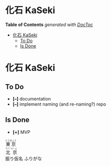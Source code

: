 

# 化石 KaSeki



<!-- START doctoc generated TOC please keep comment here to allow auto update -->
<!-- DON'T EDIT THIS SECTION, INSTEAD RE-RUN doctoc TO UPDATE -->
**Table of Contents**  *generated with [DocToc](https://github.com/thlorenz/doctoc)*

- [化石 KaSeki](#%E5%8C%96%E7%9F%B3-kaseki)
  - [To Do](#to-do)
  - [Is Done](#is-done)

<!-- END doctoc generated TOC please keep comment here to allow auto update -->

# 化石 KaSeki


## To Do

* **[–]** documentation
* **[–]** implement naming (and re-naming?) repo

## Is Done

* **[+]** MVP


<div><ruby>
東京 <rp>(</rp> <rt>とうきょう</rt><rp>)</rp>
</ruby></div>
<div><ruby>
北 <rp>(</rp><rt>ㄅㄟˇ</rt><rp>)</rp>
京 <rp>(</rp><rt>ㄐㄧㄥ</rt><rp>)</rp>
</ruby></div>

<div><ruby>
<rbc><rb>振</rb><rb>り</rb><rb>仮</rb><rb>名</rb><rp>(</rp></rbc>
<rtc><rt>ふ</rt><rt>り</rt><rt>が</rt><rt>な</rt><rp>)</rp></rtc>
</ruby></div>
